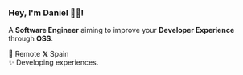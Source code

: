 ### Hey, I'm Daniel 👋🏻!

A **Software Engineer** aiming to improve your **Developer Experience** through **OSS**.

📍 Remote **𝕏** Spain<br />
✨ Developing experiences.
